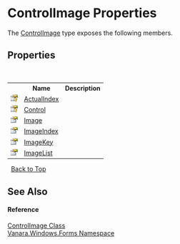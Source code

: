 # ControlImage Properties
 

The <a href="8ea25f45-a7df-8ebe-0da6-731a69a68c0d">ControlImage</a> type exposes the following members.


## Properties
&nbsp;<table><tr><th></th><th>Name</th><th>Description</th></tr><tr><td>![Protected property](media/protproperty.gif "Protected property")</td><td><a href="4cca94ca-efba-983d-9b5f-032fcb09fabb">ActualIndex</a></td><td /></tr><tr><td>![Protected property](media/protproperty.gif "Protected property")</td><td><a href="80f78a54-0513-51c7-de90-dc78bc21bc80">Control</a></td><td /></tr><tr><td>![Public property](media/pubproperty.gif "Public property")</td><td><a href="4b4b5560-e51a-843f-492c-6cc7c09d93c5">Image</a></td><td /></tr><tr><td>![Public property](media/pubproperty.gif "Public property")</td><td><a href="a936bffc-2ab6-9b62-157e-77471ea83e56">ImageIndex</a></td><td /></tr><tr><td>![Public property](media/pubproperty.gif "Public property")</td><td><a href="dd8cdc0f-5b05-7e6f-25ae-d45d747beb00">ImageKey</a></td><td /></tr><tr><td>![Public property](media/pubproperty.gif "Public property")</td><td><a href="56c51bb3-6aa7-284b-dc93-bf4ff4276ea4">ImageList</a></td><td /></tr></table>&nbsp;
<a href="#controlimage-properties">Back to Top</a>

## See Also


#### Reference
<a href="8ea25f45-a7df-8ebe-0da6-731a69a68c0d">ControlImage Class</a><br /><a href="c580cf52-4028-70db-28d0-f9b1abc03861">Vanara.Windows.Forms Namespace</a><br />